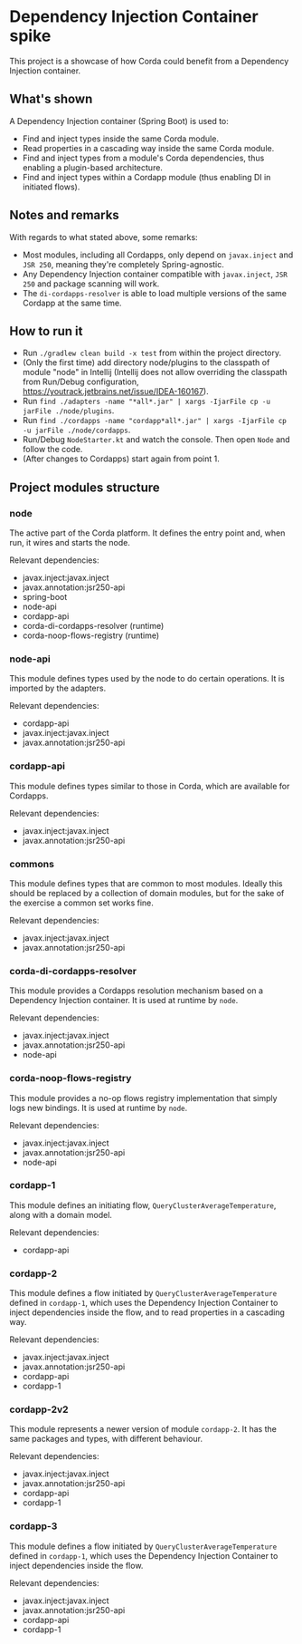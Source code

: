 # Dependency Injection Container spike

This project is a showcase of how Corda could benefit from a Dependency Injection container.

## What's shown

A Dependency Injection container (Spring Boot) is used to:

- Find and inject types inside the same Corda module.
- Read properties in a cascading way inside the same Corda module.
- Find and inject types from a module's Corda dependencies, thus enabling a plugin-based architecture.
- Find and inject types within a Cordapp module (thus enabling DI in initiated flows).

## Notes and remarks

With regards to what stated above, some remarks:

- Most modules, including all Cordapps, only depend on `javax.inject` and `JSR 250`, meaning they're completely Spring-agnostic.
- Any Dependency Injection container compatible with `javax.inject`, `JSR 250` and package scanning will work.
- The `di-cordapps-resolver` is able to load multiple versions of the same Cordapp at the same time.

## How to run it

- Run `./gradlew clean build -x test` from within the project directory.
- (Only the first time) add directory node/plugins to the classpath of module "node" in Intellij (Intellij does not allow overriding the classpath from Run/Debug configuration, https://youtrack.jetbrains.net/issue/IDEA-160167).
- Run `find ./adapters -name "*all*.jar" | xargs -IjarFile cp -u jarFile ./node/plugins`.
- Run `find ./cordapps -name "cordapp*all*.jar" | xargs -IjarFile cp -u jarFile ./node/cordapps`.
- Run/Debug `NodeStarter.kt` and watch the console. Then open `Node` and follow the code.
- (After changes to Cordapps) start again from point 1.

## Project modules structure

### node

The active part of the Corda platform. It defines the entry point and, when run, it wires and starts the node.

Relevant dependencies:
- javax.inject:javax.inject
- javax.annotation:jsr250-api
- spring-boot
- node-api
- cordapp-api
- corda-di-cordapps-resolver (runtime)
- corda-noop-flows-registry (runtime)

### node-api

This module defines types used by the node to do certain operations. It is imported by the adapters.

Relevant dependencies:
- cordapp-api
- javax.inject:javax.inject
- javax.annotation:jsr250-api

### cordapp-api

This module defines types similar to those in Corda, which are available for Cordapps.

Relevant dependencies:
- javax.inject:javax.inject
- javax.annotation:jsr250-api

### commons

This module defines types that are common to most modules. Ideally this should be replaced by a collection of domain modules, but for the sake of the exercise a common set works fine.

Relevant dependencies:
- javax.inject:javax.inject
- javax.annotation:jsr250-api

### corda-di-cordapps-resolver

This module provides a Cordapps resolution mechanism based on a Dependency Injection container.
It is used at runtime by `node`.

Relevant dependencies:
- javax.inject:javax.inject
- javax.annotation:jsr250-api
- node-api

### corda-noop-flows-registry

This module provides a no-op flows registry implementation that simply logs new bindings.
It is used at runtime by `node`.

Relevant dependencies:
- javax.inject:javax.inject
- javax.annotation:jsr250-api
- node-api

### cordapp-1

This module defines an initiating flow, `QueryClusterAverageTemperature`, along with a domain model.

Relevant dependencies:
- cordapp-api

### cordapp-2

This module defines a flow initiated by `QueryClusterAverageTemperature` defined in `cordapp-1`, which uses the Dependency Injection 
Container to inject dependencies inside the flow, and to read properties in a cascading way.

Relevant dependencies:
- javax.inject:javax.inject
- javax.annotation:jsr250-api
- cordapp-api
- cordapp-1

### cordapp-2v2

This module represents a newer version of module `cordapp-2`. It has the same packages and types, with different behaviour.

Relevant dependencies:
- javax.inject:javax.inject
- javax.annotation:jsr250-api
- cordapp-api
- cordapp-1

### cordapp-3

This module defines a flow initiated by `QueryClusterAverageTemperature` defined in `cordapp-1`, which uses the Dependency Injection 
Container to inject dependencies inside the flow.

Relevant dependencies:
- javax.inject:javax.inject
- javax.annotation:jsr250-api
- cordapp-api
- cordapp-1